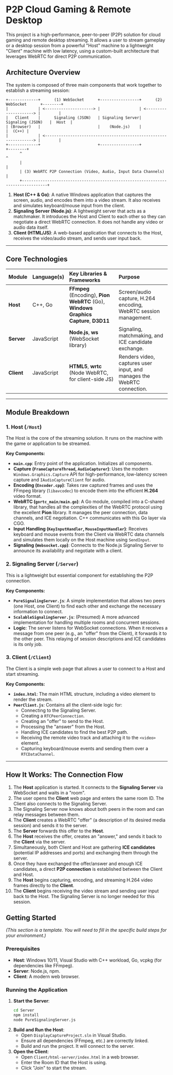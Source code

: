 # P2P Cloud Gaming & Remote Desktop

This project is a high-performance, peer-to-peer (P2P) solution for cloud gaming and remote desktop streaming. It allows a user to stream gameplay or a desktop session from a powerful "Host" machine to a lightweight "Client" machine with low latency, using a custom-built architecture that leverages WebRTC for direct P2P communication.

## Architecture Overview

The system is composed of three main components that work together to establish a streaming session:

```
+-------------+      (1) WebSocket      +-----------------+      (2) WebSocket      +--------+
|             | <---------------------> |                 | <---------------------> |        |
|   Client    |      Signaling (JSON)   | Signaling Server|      Signaling (JSON)   |  Host  |
| (Browser)   |                         |    (Node.js)    |                         |  (C++) |
|             | <-----------------------------------------------------------------> |        |
+-------------+                         +-----------------+                         +--------+
      ^                                                                                 ^
      |                                                                                 |
      | (3) WebRTC P2P Connection (Video, Audio, Input Data Channels)                   |
      +---------------------------------------------------------------------------------+

```

1.  **Host (C++ & Go)**: A native Windows application that captures the screen, audio, and encodes them into a video stream. It also receives and simulates keyboard/mouse input from the client.
2.  **Signaling Server (Node.js)**: A lightweight server that acts as a matchmaker. It introduces the Host and Client to each other so they can negotiate a direct WebRTC connection. It does not handle any video or audio data itself.
3.  **Client (HTML/JS)**: A web-based application that connects to the Host, receives the video/audio stream, and sends user input back.

---

## Core Technologies

| Module | Language(s) | Key Libraries & Frameworks | Purpose |
| :--- | :--- | :--- | :--- |
| **Host** | C++, Go | **FFmpeg** (Encoding), **Pion WebRTC** (Go), **Windows Graphics Capture**, **D3D11** | Screen/audio capture, H.264 encoding, WebRTC session management. |
| **Server** | JavaScript | **Node.js**, **ws** (WebSocket library) | Signaling, matchmaking, and ICE candidate exchange. |
| **Client** | JavaScript | **HTML5**, **wrtc** (Node WebRTC, for client-side JS) | Renders video, captures user input, and manages the WebRTC connection. |

---

## Module Breakdown

### 1. Host (`/Host`)

The Host is the core of the streaming solution. It runs on the machine with the game or application to be streamed.

**Key Components:**
*   **`main.cpp`**: Entry point of the application. Initializes all components.
*   **Capture (`FrameCaptureThread`, `AudioCapturer`)**: Uses the modern `Windows.Graphics.Capture` API for high-performance, low-latency screen capture and `IAudioCaptureClient` for audio.
*   **Encoding (`Encoder.cpp`)**: Takes raw captured frames and uses the FFmpeg library (`libavcodec`) to encode them into the efficient **H.264** video format.
*   **WebRTC (`gortc_main/main.go`)**: A Go module, compiled into a C-shared library, that handles all the complexities of the WebRTC protocol using the excellent **Pion** library. It manages the peer connection, data channels, and ICE negotiation. C++ communicates with this Go layer via CGO.
*   **Input Handling (`KeyInputHandler`, `MouseInputHandler`)**: Receives keyboard and mouse events from the Client via WebRTC data channels and simulates them locally on the Host machine using `SendInput`.
*   **Signaling (`Websocket.cpp`)**: Connects to the Node.js Signaling Server to announce its availability and negotiate with a client.

### 2. Signaling Server (`/Server`)

This is a lightweight but essential component for establishing the P2P connection.

**Key Components:**
*   **`PureSignalingServer.js`**: A simple implementation that allows two peers (one Host, one Client) to find each other and exchange the necessary information to connect.
*   **`ScalableSignalingServer.js`**: (Presumed) A more advanced implementation for handling multiple rooms and concurrent sessions.
*   **Logic**: The server listens for WebSocket connections. When it receives a message from one peer (e.g., an "offer" from the Client), it forwards it to the other peer. This relaying of session descriptions and ICE candidates is its only job.

### 3. Client (`/Client`)

The Client is a simple web page that allows a user to connect to a Host and start streaming.

**Key Components:**
*   **`index.html`**: The main HTML structure, including a video element to render the stream.
*   **`PeerClient.js`**: Contains all the client-side logic for:
    *   Connecting to the Signaling Server.
    *   Creating a `RTCPeerConnection`.
    *   Creating an "offer" to send to the Host.
    *   Processing the "answer" from the Host.
    *   Handling ICE candidates to find the best P2P path.
    *   Receiving the remote video track and attaching it to the `<video>` element.
    *   Capturing keyboard/mouse events and sending them over a `RTCDataChannel`.

---

## How It Works: The Connection Flow

1.  The **Host** application is started. It connects to the **Signaling Server** via WebSocket and waits in a "room".
2.  The user opens the **Client** web page and enters the same room ID. The Client also connects to the Signaling Server.
3.  The Signaling Server now knows about both peers in the room and can relay messages between them.
4.  The **Client** creates a WebRTC "offer" (a description of its desired media session) and sends it to the server.
5.  The **Server** forwards this offer to the **Host**.
6.  The **Host** receives the offer, creates an "answer," and sends it back to the **Client** via the server.
7.  Simultaneously, both Client and Host are gathering **ICE candidates** (potential IP addresses and ports) and exchanging them through the server.
8.  Once they have exchanged the offer/answer and enough ICE candidates, a direct **P2P connection** is established between the Client and Host.
9.  The **Host** begins capturing, encoding, and streaming H.264 video frames directly to the **Client**.
10. The **Client** begins receiving the video stream and sending user input back to the Host. The Signaling Server is no longer needed for this session.

## Getting Started

*(This section is a template. You will need to fill in the specific build steps for your environment.)*

### Prerequisites
- **Host**: Windows 10/11, Visual Studio with C++ workload, Go, vcpkg (for dependencies like FFmpeg).
- **Server**: Node.js, npm.
- **Client**: A modern web browser.

### Running the Application
1.  **Start the Server**:
    ```bash
    cd Server
    npm install
    node PureSignalingServer.js
    ```
2.  **Build and Run the Host**:
    - Open `DisplayCaptureProject.sln` in Visual Studio.
    - Ensure all dependencies (FFmpeg, etc.) are correctly linked.
    - Build and run the project. It will connect to the server.
3.  **Open the Client**:
    - Open `Client/html-server/index.html` in a web browser.
    - Enter the Room ID that the Host is using.
    - Click "Join" to start the stream.